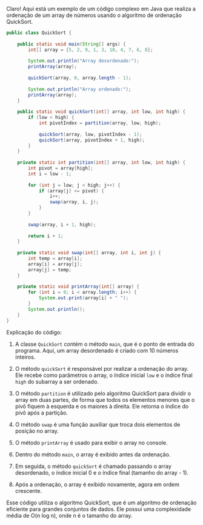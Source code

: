 Claro! Aqui está um exemplo de um código complexo em Java que realiza a ordenação de um array de números usando o algoritmo de ordenação QuickSort.

```java
public class QuickSort {
    
    public static void main(String[] args) {
        int[] array = {5, 2, 9, 1, 3, 10, 4, 7, 6, 8};
        
        System.out.println("Array desordenado:");
        printArray(array);
        
        quickSort(array, 0, array.length - 1);
        
        System.out.println("Array ordenado:");
        printArray(array);
    }
    
    public static void quickSort(int[] array, int low, int high) {
        if (low < high) {
            int pivotIndex = partition(array, low, high);
            
            quickSort(array, low, pivotIndex - 1);
            quickSort(array, pivotIndex + 1, high);
        }
    }
    
    private static int partition(int[] array, int low, int high) {
        int pivot = array[high];
        int i = low - 1;
        
        for (int j = low; j < high; j++) {
            if (array[j] <= pivot) {
                i++;
                swap(array, i, j);
            }
        }
        
        swap(array, i + 1, high);
        
        return i + 1;
    }
    
    private static void swap(int[] array, int i, int j) {
        int temp = array[i];
        array[i] = array[j];
        array[j] = temp;
    }
    
    private static void printArray(int[] array) {
        for (int i = 0; i < array.length; i++) {
            System.out.print(array[i] + " ");
        }
        System.out.println();
    }
}
```

Explicação do código:

1. A classe `QuickSort` contém o método `main`, que é o ponto de entrada do programa. Aqui, um array desordenado é criado com 10 números inteiros.

2. O método `quickSort` é responsável por realizar a ordenação do array. Ele recebe como parâmetros o array, o índice inicial `low` e o índice final `high` do subarray a ser ordenado.

3. O método `partition` é utilizado pelo algoritmo QuickSort para dividir o array em duas partes, de forma que todos os elementos menores que o pivô fiquem à esquerda e os maiores à direita. Ele retorna o índice do pivô após a partição.

4. O método `swap` é uma função auxiliar que troca dois elementos de posição no array.

5. O método `printArray` é usado para exibir o array no console.

6. Dentro do método `main`, o array é exibido antes da ordenação.

7. Em seguida, o método `quickSort` é chamado passando o array desordenado, o índice inicial 0 e o índice final (tamanho do array - 1).

8. Após a ordenação, o array é exibido novamente, agora em ordem crescente.

Esse código utiliza o algoritmo QuickSort, que é um algoritmo de ordenação eficiente para grandes conjuntos de dados. Ele possui uma complexidade média de O(n log n), onde n é o tamanho do array.